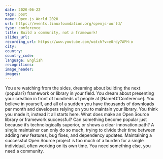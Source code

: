 ```yaml
---
date: 2020-06-22
tags: post
name: Open.js World 2020
url: https://events.linuxfoundation.org/openjs-world/
type: conference
title: Build a community, not a framework!
slides_url:
recording_url: https://www.youtube.com/watch?v=e0rdy7APH-o
city: 
country: 
country_code: 
language: English
recognitions:
image_header:
images:
---
```


You are watching from the sides, dreaming about building the next (popular?) framework or library in your field. You dream about presenting your creation in front of hundreds of people at [NameOfConference]. You believe in yourself, and all of a sudden you have thousands of downloads per month and developers relying on you to maintain your library. You think you made it, instead it all starts here.
What does make an Open Source library or framework successful? Can something become popular just because it’s technologically superior, or shows a clear innovation path? A single maintainer can only do so much, trying to divide their time between adding new features, bug fixes, and dependency updates.
Maintaining a successful Open Source project is too much of a burden for a single individual, often working on its own time. You need something else, you need a community.

